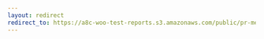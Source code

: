 ```yaml
---
layout: redirect
redirect_to: https://a8c-woo-test-reports.s3.amazonaws.com/public/pr-merge/37585/api/index.html
---
```

